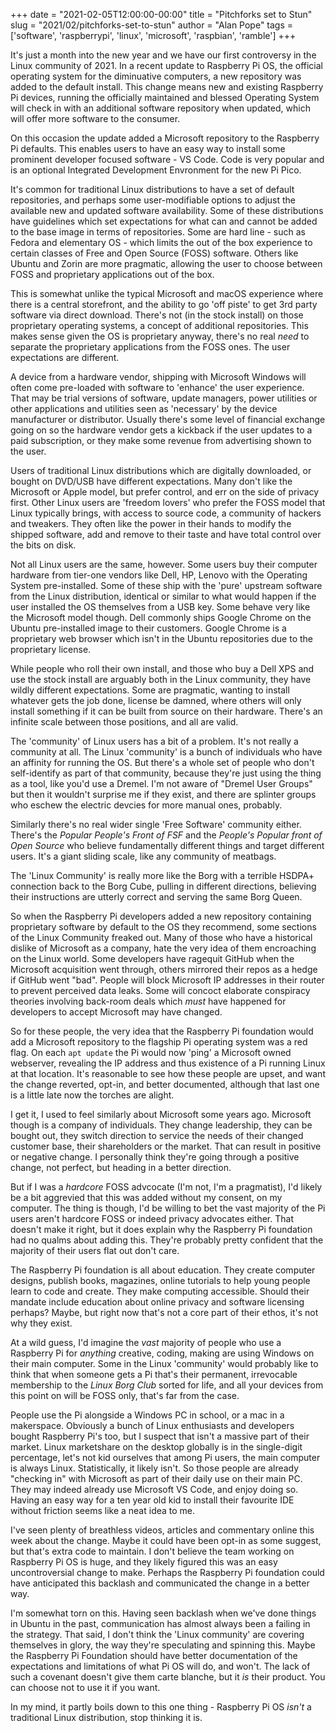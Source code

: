 +++
date = "2021-02-05T12:00:00-00:00"
title = "Pitchforks set to Stun"
slug = "2021/02/pitchforks-set-to-stun"
author = "Alan Pope"
tags = ['software', 'raspberrypi', 'linux', 'microsoft', 'raspbian', 'ramble']
+++

It's just a month into the new year and we have our first controversy in the Linux community of 2021. In a recent update to Raspberry Pi OS, the official operating system for the diminuative computers, a new repository was added to the default install. This change means new and existing Raspberry Pi devices, running the officially maintained and blessed Operating System will check in with an additional software repository when updated, which will offer more software to the consumer. 

On this occasion the update added a Microsoft repository to the Raspberry Pi defaults. This enables users to have an easy way to install some prominent developer focused software - VS Code. Code is very popular and is an optional Integrated Development Envronment for the new Pi Pico.

It's common for traditional Linux distributions to have a set of default repositories, and perhaps some user-modifiable options to adjust the available new and updated software availability. Some of these distributions have guidelines which set expectations for what can and cannot be added to the base image in terms of repositories. Some are hard line - such as Fedora and elementary OS - which limits the out of the box experience to certain classes of Free and Open Source (FOSS) software. Others like Ubuntu and Zorin are more pragmatic, allowing the user to choose between FOSS and proprietary applications out of the box.

This is somewhat unlike the typical Microsoft and macOS experience where there is a central storefront, and the ability to go 'off piste' to get 3rd party software via direct download. There's not (in the stock install) on those proprietary operating systems, a concept of additional repositories. This makes sense given the OS is proprietary anyway, there's no real *need* to separate the proprietary applications from the FOSS ones. The user expectations are different. 

A device from a hardware vendor, shipping with Microsoft Windows will often come pre-loaded with software to 'enhance' the user experience. That may be trial versions of software, update managers, power utilities or other applications and utilities seen as 'necessary' by the device manufacturer or distributor. Usually there's some level of financial exchange going on so the hardware vendor gets a kickback if the user updates to a paid subscription, or they make some revenue from advertising shown to the user.

Users of traditional Linux distributions which are digitally downloaded, or bought on DVD/USB have different expectations. Many don't like the Microsoft or Apple model, but prefer control, and err on the side of privacy first. Other Linux users are 'freedom lovers' who prefer the FOSS model that Linux typically brings, with access to source code, a community of hackers and tweakers. They often like the power in their hands to modify the shipped software, add and remove to their taste and have total control over the bits on disk.

Not all Linux users are the same, however. Some users buy their computer hardware from tier-one vendors like Dell, HP, Lenovo with the Operating System pre-installed. Some of these ship with the 'pure' upstream software from the Linux distribution, identical or similar to what would happen if the user installed the OS themselves from a USB key. Some behave very like the Microsoft model though. Dell commonly ships Google Chrome on the Ubuntu pre-installed image to their customers. Google Chrome is a proprietary web browser which isn't in the Ubuntu repositories due to the proprietary license.

While people who roll their own install, and those who buy a Dell XPS and use the stock install are arguably both in the Linux community, they have wildly different expectations. Some are pragmatic, wanting to install whatever gets the job done, license be damned, where others will only install something if it can be built from source on their hardware. There's an infinite scale between those positions, and all are valid.

The 'community' of Linux users has a bit of a problem. It's not really a community at all. The Linux 'community' is a bunch of individuals who have an affinity for running the OS. But there's a whole set of people who don't self-identify as part of that community, because they're just using the thing as a tool, like you'd use a Dremel. I'm not aware of "Dremel User Groups" but then it wouldn't surprise me if they exist, and there are splinter groups who eschew the electric devcies for more manual ones, probably.

Similarly there's no real wider single 'Free Software' community either. There's the *Popular People's Front of FSF* and the *People's Popular front of Open Source* who believe fundamentally different things and target different users. It's a giant sliding scale, like any community of meatbags.

The 'Linux Community' is really more like the Borg with a terrible HSDPA+ connection back to the Borg Cube, pulling in different directions, believing their instructions are utterly correct and serving the same Borg Queen.

So when the Raspberry Pi developers added a new repository containing proprietary software by default to the OS they recommend, some sections of the Linux Community freaked out. Many of those who have a historical dislike of Microsoft as a company, hate the very idea of them encroaching on the Linux world. Some developers have ragequit GitHub when the Microsoft acquisition went through, others mirrored their repos as a hedge if GitHub went "bad". People will block Microsoft IP addresses in their router to prevent perceived data leaks. Some will concoct elaborate conspiracy theories involving back-room deals which *must* have happened for developers to accept Microsoft may have changed.

So for these people, the very idea that the Raspberry Pi foundation would add a Microsoft repository to the flagship Pi operating system was a red flag. On each `apt update` the Pi would now 'ping' a Microsoft owned webserver, revealing the IP address and thus existence of a Pi running Linux at that location. It's reasonable to see how these people are upset, and want the change reverted, opt-in, and better documented, although that last one is a little late now the torches are alight.

I get it, I used to feel similarly about Microsoft some years ago. Microsoft though is a company of individuals. They change leadership, they can be bought out, they switch direction to service the needs of their changed customer base, their shareholders or the market. That can result in positive or negative change. I personally think they're going through a positive change, not perfect, but heading in a better direction. 

But if I was a *hardcore* FOSS advcocate (I'm not, I'm a pragmatist), I'd likely be a bit aggrevied that this was added without my consent, on my computer. The thing is though, I'd be willing to bet the vast majority of the Pi users aren't hardcore FOSS or indeed privacy advocates either. That doesn't make it right, but it does explain why the Raspberry Pi foundation had no qualms about adding this. They're probably pretty confident that the majority of their users flat out don't care. 

The Raspberry Pi foundation is all about education. They create computer designs, publish books, magazines, online tutorials to help young people learn to code and create. They make computing accessible. Should their mandate include education about online privacy and software licensing perhaps? Maybe, but right now that's not a core part of their ethos, it's not why they exist. 

At a wild guess, I'd imagine the *vast* majority of people who use a Raspberry Pi for *anything* creative, coding, making are using Windows on their main computer. Some in the Linux 'community' would probably like to think that when someone gets a Pi that's their permanent, irrevocable membership to the *Linux Borg Club* sorted for life, and all your devices from this point on will be FOSS only, that's far from the case. 

People use the Pi alongside a Windows PC in school, or a mac in a makerspace. Obviously a bunch of Linux enthusiasts and developers bought Raspberry Pi's too, but I suspect that isn't a massive part of their market. Linux marketshare on the desktop globally is in the single-digit percentage, let's not kid ourselves that among Pi users, the main computer is always Linux. Statistically, it likely isn't. So those people are already "checking in" with Microsoft as part of their daily use on their main PC. They may indeed already use Microsoft VS Code, and enjoy doing so. Having an easy way for a ten year old kid to install their favourite IDE without friction seems like a neat idea to me.

I've seen plenty of breathless videos, articles and commentary online this week about the change. Maybe it could have been opt-in as some suggest, but that's extra code to maintain. I don't believe the team working on Raspberry Pi OS is huge, and they likely figured this was an easy uncontroversial change to make. Perhaps the Raspberry Pi foundation could have anticipated this backlash and communicated the change in a better way. 

I'm somewhat torn on this. Having seen backlash when we've done things in Ubuntu in the past, communication has almost always been a failing in the strategy. That said, I don't think the 'Linux community' are covering themselves in glory, the way they're speculating and spinning this. Maybe the Raspberry Pi Foundation should have better documentation of the expectations and limitations of what Pi OS will do, and won't. The lack of such a covenant doesn't give them carte blanche, but it *is* their product. You can choose not to use it if you want.

In my mind, it partly boils down to this one thing - Raspberry Pi OS *isn't* a traditional Linux distribution, stop thinking it is. 